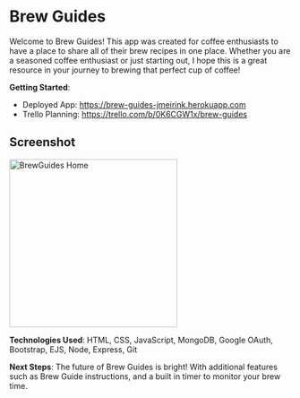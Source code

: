 # Brew Guides

Welcome to Brew Guides! This app was created for coffee enthusiasts to have a place to share all of their brew recipes in one place. Whether you are a seasoned coffee enthusiast or just starting out, I hope this is a great resource in your journey to brewing that perfect cup of coffee!

**Getting Started**: 
- Deployed App: https://brew-guides-jmeirink.herokuapp.com
- Trello Planning: https://trello.com/b/0K6CGW1x/brew-guides

## Screenshot
<img width="300" alt="BrewGuides Home" src="./public/images/brew-guides-sc.png">


**Technologies Used**: HTML, CSS, JavaScript, MongoDB, Google OAuth, Bootstrap, EJS, Node, Express, Git

**Next Steps**: The future of Brew Guides is bright! With additional features such as Brew Guide instructions, and a built in timer to monitor your brew time.

